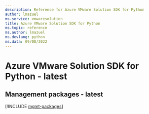 ```yaml
---
description: Reference for Azure VMware Solution SDK for Python
author: lmazuel
ms.service: vmwaresolution
title: Azure VMware Solution SDK for Python
ms.topic: reference
ms.author: lmazuel
ms.devlang: python
ms.data: 09/08/2022
---
```

# Azure VMware Solution SDK for Python - latest

## Management packages - latest
[!INCLUDE [mgmt-packages](vmware-solution-mgmt-index.md)]